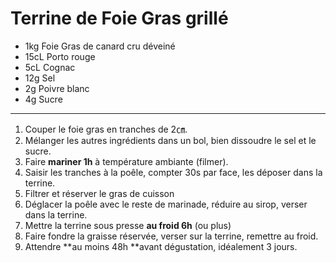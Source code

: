# Terrine de Foie Gras grillé

- 1kg Foie Gras de canard cru déveiné
- 15cL Porto rouge
- 5cL Cognac
- 12g Sel
- 2g Poivre blanc
- 4g Sucre

---

1. Couper le foie gras en tranches de 2㎝.
2. Mélanger les autres ingrédients dans un bol, bien dissoudre le sel et le sucre.
3. Faire **mariner 1h** à température ambiante (filmer).
4. Saisir les tranches à la poêle, compter 30s par face, les déposer dans la terrine.
5. Filtrer et réserver le gras de cuisson
6. Déglacer la poêle avec le reste de marinade, réduire au sirop, verser dans la terrine.
7. Mettre la terrine sous presse **au froid 6h** (ou plus)
8. Faire fondre la graisse réservée, verser sur la terrine, remettre au froid.
9. Attendre **au moins 48h **avant dégustation, idéalement 3 jours.
